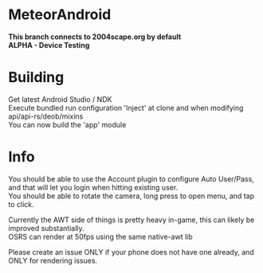 # MeteorAndroid  
**This branch connects to 2004scape.org by default**  
**ALPHA - Device Testing**

# Building  

Get latest Android Studio / NDK  
Execute bundled run configuration 'Inject' at clone and when modifying api/api-rs/deob/mixins  
You can now build the 'app' module  

# Info
You should be able to use the Account plugin to configure Auto User/Pass, and that will let you login when hitting existing user.  
You should be able to rotate the camera, long press to open menu, and tap to click.  
  
Currently the AWT side of things is pretty heavy in-game, this can likely be improved substantially.  
OSRS can render at 50fps using the same native-awt lib  
  
Please create an issue ONLY if your phone does not have one already, and ONLY for rendering issues.  
